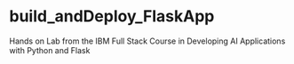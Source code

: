 # build_andDeploy_FlaskApp
Hands on Lab from the IBM Full Stack Course in Developing AI Applications with Python and Flask
